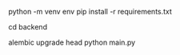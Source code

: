 python -m venv env
pip install -r requirements.txt


cd backend
<!-- alembic revision --autogenerate -m "add initial tables" -->
alembic upgrade head
python main.py